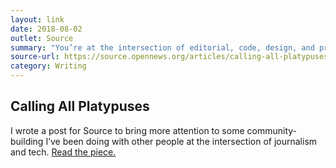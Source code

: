 ```yaml
---
layout: link
date: 2018-08-02
outlet: Source
summary: "You’re at the intersection of editorial, code, design, and product, and we’re looking for you."
source-url: https://source.opennews.org/articles/calling-all-platypuses/
category: Writing
---
```


## Calling All Platypuses

I wrote a post for Source to bring more attention to some community-building I’ve been doing with other people at the intersection of journalism and tech. [Read the piece.](https://source.opennews.org/articles/calling-all-platypuses/)
